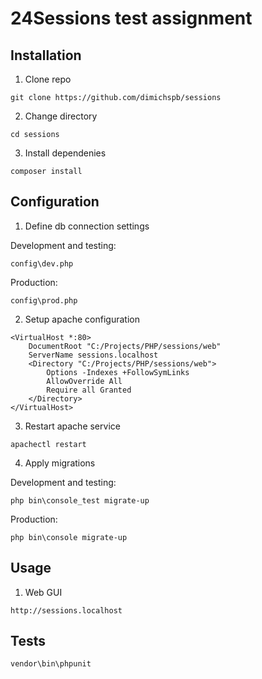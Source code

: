 # 24Sessions test assignment

## Installation

1. Clone repo

```
git clone https://github.com/dimichspb/sessions
```

2. Change directory

```
cd sessions
```

3. Install dependenies

```
composer install
```

## Configuration

1. Define db connection settings

Development and testing:
```
config\dev.php
```

Production:
```
config\prod.php
```

2. Setup apache configuration

```
<VirtualHost *:80>
    DocumentRoot "C:/Projects/PHP/sessions/web"
    ServerName sessions.localhost
    <Directory "C:/Projects/PHP/sessions/web">
        Options -Indexes +FollowSymLinks
        AllowOverride All
        Require all Granted
    </Directory>
</VirtualHost>
```

3. Restart apache service

```
apachectl restart
```

4. Apply migrations

Development and testing:
```
php bin\console_test migrate-up
```

Production:
```
php bin\console migrate-up
```

## Usage

1. Web GUI

```
http://sessions.localhost
```

## Tests

```
vendor\bin\phpunit
```